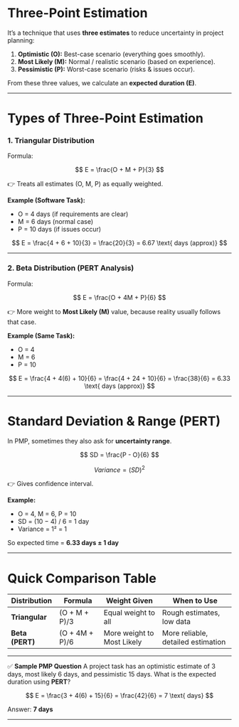 # **Three-Point Estimation**

It’s a technique that uses **three estimates** to reduce uncertainty in project planning:

1. **Optimistic (O):** Best-case scenario (everything goes smoothly).
2. **Most Likely (M):** Normal / realistic scenario (based on experience).
3. **Pessimistic (P):** Worst-case scenario (risks & issues occur).

From these three values, we calculate an **expected duration (E)**.

---

# **Types of Three-Point Estimation**

### **1. Triangular Distribution**

Formula:

$$
E = \frac{O + M + P}{3}
$$

👉 Treats all estimates (O, M, P) as equally weighted.

**Example (Software Task):**

* O = 4 days (if requirements are clear)
* M = 6 days (normal case)
* P = 10 days (if issues occur)

$$
E = \frac{4 + 6 + 10}{3} = \frac{20}{3} = 6.67 \text{ days (approx)}
$$

---

### **2. Beta Distribution (PERT Analysis)**

Formula:

$$
E = \frac{O + 4M + P}{6}
$$

👉 More weight to **Most Likely (M)** value, because reality usually follows that case.

**Example (Same Task):**

* O = 4
* M = 6
* P = 10

$$
E = \frac{4 + 4(6) + 10}{6} = \frac{4 + 24 + 10}{6} = \frac{38}{6} = 6.33 \text{ days (approx)}
$$

---

# **Standard Deviation & Range (PERT)**

In PMP, sometimes they also ask for **uncertainty range**.

$$
SD = \frac{P - O}{6}
$$

$$
Variance = (SD)^2
$$

👉 Gives confidence interval.

**Example:**

* O = 4, M = 6, P = 10
* SD = (10 − 4) / 6 = 1 day
* Variance = 1² = 1

So expected time = **6.33 days ± 1 day**

---

# **Quick Comparison Table**

| Distribution    | Formula        | Weight Given               | When to Use                        |
| --------------- | -------------- | -------------------------- | ---------------------------------- |
| **Triangular**  | (O + M + P)/3  | Equal weight to all        | Rough estimates, low data          |
| **Beta (PERT)** | (O + 4M + P)/6 | More weight to Most Likely | More reliable, detailed estimation |

---

✅ **Sample PMP Question**
A project task has an optimistic estimate of 3 days, most likely 6 days, and pessimistic 15 days. What is the expected duration using **PERT**?

$$
E = \frac{3 + 4(6) + 15}{6} = \frac{42}{6} = 7 \text{ days}
$$

Answer: **7 days**

---